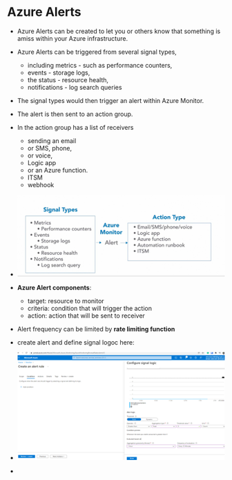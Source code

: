 
# Azure Alerts

- Azure Alerts can be created to let you or others know that something is amiss within your Azure infrastructure.
- Azure Alerts can be triggered from several signal types, 
  - including metrics - such as performance counters, 
  - events - storage logs, 
  - the status - resource health, 
  - notifications - log search queries
- The signal types would then trigger an alert within Azure Monitor.
- The alert is then sent to an action group.
- In the action group has a list of receivers 
  - sending an email 
  - or SMS, phone,
  - or voice, 
  - Logic app
  - or an Azure function.
  - ITSM
  - webhook
  
- ![img.png](images/4.0.1.png)

- **Azure Alert components**:
  - target: resource to monitor
  - criteria: condition that will trigger the action
  - action: action that will be sent to receiver

- Alert frequency can be limited by **rate limiting function**
- create alert and define signal logoc here:
- ![img_1.png](images/4.0.2.png)
- 